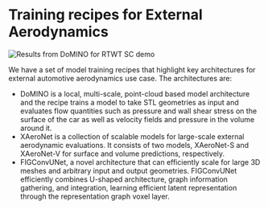 # Training recipes for External Aerodynamics

![Results from DoMINO for RTWT SC demo](../../../../docs/img/domino_result_rtwt.jpg)

We have a set of model training recipes that highlight key architectures for external automotive aerodynamics use case. 
The architectures are:
- DoMINO is a local, multi-scale, point-cloud based model architecture and the recipe trains a model to take STL
geometries as input and evaluates flow quantities such as pressure and
wall shear stress on the surface of the car as well as velocity fields and pressure
in the volume around it.
- XAeroNet is a collection of scalable models for large-scale external aerodynamic evaluations. It consists of two models, XAeroNet-S and XAeroNet-V for surface and volume predictions, respectively.
- FIGConvUNet, a novel architecture that can efficiently scale for large 3D meshes and arbitrary input and output geometries. FIGConvUNet efficiently combines U-shaped architecture, graph information gathering, and integration, learning efficient latent representation through the representation graph voxel layer. 
